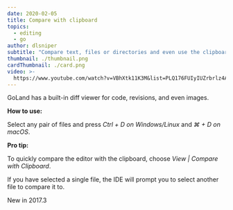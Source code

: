 ```yaml
---
date: 2020-02-05
title: Compare with clipboard
topics:
  - editing
  - go
author: dlsniper
subtitle: "Compare text, files or directories and even use the clipboard contents"
thumbnail: ./thumbnail.png
cardThumbnail: ./card.png
video: >-
  https://www.youtube.com/watch?v=VBhXtk11K3M&list=PLQ176FUIyIUZrbrlz4AY1V8VzBJKZyVlW&index=12
---
```


GoLand has a built-in diff viewer for code, revisions, and even images.

**How to use:**

Select any pair of files and press _Ctrl + D on Windows/Linux_ and _⌘ + D on macOS_.

**Pro tip:**

To quickly compare the editor with the clipboard, choose _View | Compare with Clipboard_.

If you have selected a single file, the IDE will prompt you to select another
file to compare it to.

<span class="tag is-rounded">New in 2017.3</span>
